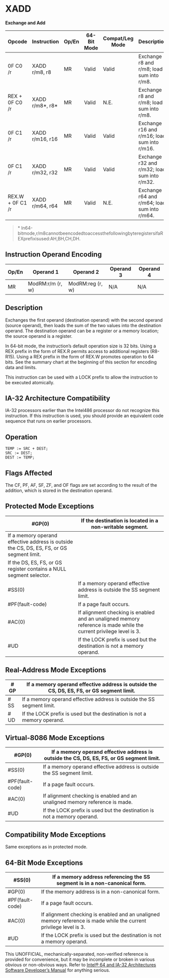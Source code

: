 # XADD

**Exchange and Add**

| Opcode           | Instruction       | Op/En | 64-Bit Mode | Compat/Leg Mode | Description                                  |
| ---------------- | ----------------- | ----- | ----------- | --------------- | -------------------------------------------- |
| 0F C0 /r         | XADD r/m8, r8     | MR    | Valid       | Valid           | Exchange r8 and r/m8; load sum into r/m8.    |
| REX + 0F C0 /r   | XADD r/m8\*, r8\* | MR    | Valid       | N.E.            | Exchange r8 and r/m8; load sum into r/m8.    |
| 0F C1 /r         | XADD r/m16, r16   | MR    | Valid       | Valid           | Exchange r16 and r/m16; load sum into r/m16. |
| 0F C1 /r         | XADD r/m32, r32   | MR    | Valid       | Valid           | Exchange r32 and r/m32; load sum into r/m32. |
| REX.W + 0F C1 /r | XADD r/m64, r64   | MR    | Valid       | N.E.            | Exchange r64 and r/m64; load sum into r/m64. |

> \* In64-bitmode,r/m8cannotbeencodedtoaccessthefollowingbyteregistersifaREXprefixisused:AH,BH,CH,DH.

## Instruction Operand Encoding

| Op/En | Operand 1        | Operand 2        | Operand 3 | Operand 4 |
| ----- | ---------------- | ---------------- | --------- | --------- |
| MR    | ModRM:r/m (r, w) | ModRM:reg (r, w) | N/A       | N/A       |

## Description

Exchanges the first operand (destination operand) with the second operand (source operand), then loads the sum of the two values into the destination operand. The destination operand can be a register or a memory location; the source operand is a register.

In 64-bit mode, the instruction’s default operation size is 32 bits. Using a REX prefix in the form of REX.R permits access to additional registers (R8-R15). Using a REX prefix in the form of REX.W promotes operation to 64 bits. See the summary chart at the beginning of this section for encoding data and limits.

This instruction can be used with a LOCK prefix to allow the instruction to be executed atomically.

## IA-32 Architecture Compatibility

IA-32 processors earlier than the Intel486 processor do not recognize this instruction. If this instruction is used, you should provide an equivalent code sequence that runs on earlier processors.

## Operation

```
TEMP := SRC + DEST;
SRC := DEST;
DEST := TEMP;

```

## Flags Affected

The CF, PF, AF, SF, ZF, and OF flags are set according to the result of the addition, which is stored in the destination operand.

## Protected Mode Exceptions

| \#​​​​GP(0)                                                                               | If the destination is located in a non-writable segment.                                                           |
| ----------------------------------------------------------------------------------------- | ------------------------------------------------------------------------------------------------------------------ |
| If a memory operand effective address is outside the CS, DS, ES, FS, or GS segment limit. |
| If the DS, ES, FS, or GS register contains a NULL segment selector.                       |
| \#​​​​​SS(0)                                                                              | If a memory operand effective address is outside the SS segment limit.                                             |
| \#​PF(fault-code)                                                                         | If a page fault occurs.                                                                                            |
| \#​AC(0)                                                                                  | If alignment checking is enabled and an unaligned memory reference is made while the current privilege level is 3. |
| #​​​UD                                                                                    | If the LOCK prefix is used but the destination is not a memory operand.                                            |

## Real-Address Mode Exceptions

| \#​​​​GP  | If a memory operand effective address is outside the CS, DS, ES, FS, or GS segment limit. |
| --------- | ----------------------------------------------------------------------------------------- |
| \#​​​​​SS | If a memory operand effective address is outside the SS segment limit.                    |
| #​​​UD    | If the LOCK prefix is used but the destination is not a memory operand.                   |

## Virtual-8086 Mode Exceptions

| \#​​​​GP(0)       | If a memory operand effective address is outside the CS, DS, ES, FS, or GS segment limit. |
| ----------------- | ----------------------------------------------------------------------------------------- |
| \#​​​​​SS(0)      | If a memory operand effective address is outside the SS segment limit.                    |
| \#​PF(fault-code) | If a page fault occurs.                                                                   |
| \#​AC(0)          | If alignment checking is enabled and an unaligned memory reference is made.               |
| #​​​UD            | If the LOCK prefix is used but the destination is not a memory operand.                   |

## Compatibility Mode Exceptions

Same exceptions as in protected mode.

## 64-Bit Mode Exceptions

| \#​​​​​SS(0)      | If a memory address referencing the SS segment is in a non-canonical form.                                         |
| ----------------- | ------------------------------------------------------------------------------------------------------------------ |
| \#​​​​GP(0)       | If the memory address is in a non-canonical form.                                                                  |
| \#​PF(fault-code) | If a page fault occurs.                                                                                            |
| \#​AC(0)          | If alignment checking is enabled and an unaligned memory reference is made while the current privilege level is 3. |
| #​​​UD            | If the LOCK prefix is used but the destination is not a memory operand.                                            |

This UNOFFICIAL, mechanically-separated, non-verified reference is provided for convenience, but it may be
incomplete or broken in various obvious or non-obvious
ways. Refer to [Intel® 64 and IA-32 Architectures Software Developer’s Manual](https://software.intel.com/en-us/download/intel-64-and-ia-32-architectures-sdm-combined-volumes-1-2a-2b-2c-2d-3a-3b-3c-3d-and-4) for anything serious.
